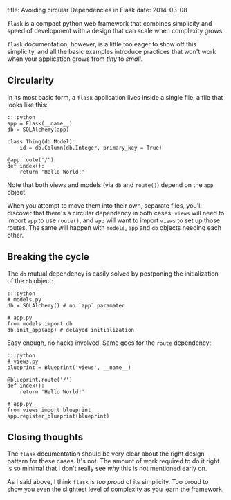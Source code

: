 title: Avoiding circular Dependencies in Flask
date: 2014-03-08

`flask` is a compact python web framework that combines simplicity and speed of
development with a design that can scale when complexity grows.

`flask` documentation, however, is a little too eager to show off this
simplicity, and all the basic examples introduce practices that won't work when
your application grows from _tiny_ to _small_.


## Circularity

In its most basic form, a `flask` application lives inside a single file, a file
that looks like this:
    
    :::python
    app = Flask(__name__)
    db = SQLAlchemy(app)

    class Thing(db.Model):
        id = db.Column(db.Integer, primary_key = True)

    @app.route('/')
    def index():
        return 'Hello World!'

Note that both views and models (via `db` and `route()`) depend on the `app`
object.

When you attempt to move them into their own, separate files, you'll discover
that there's a circular dependency in both cases: `views` will need to import
`app` to use `route()`, and `app` will want to import `views` to set up those
routes. The same will happen with `models`, `app` and `db` objects needing each
other.


## Breaking the cycle

The `db` mutual dependency is easily solved by postponing the initialization
of the `db` object:

    :::python
    # models.py
    db = SQLAlchemy() # no `app` paramater

    # app.py
    from models import db
    db.init_app(app) # delayed initialization

Easy enough, no hacks involved. Same goes for the `route` dependency:

    :::python
    # views.py
    blueprint = Blueprint('views', __name__)

    @blueprint.route('/')
    def index():
        return 'Hello World!'

    # app.py
    from views import blueprint
    app.register_blueprint(blueprint)


## Closing thoughts

The `flask` documentation should be very clear about the right design pattern
for these cases. It's not. The amount of work required to do it right is so
minimal that I don't really see _why_ this is not mentioned early on.

As I said above, I think `flask` is _too proud_ of its simplicity. Too proud to
show you even the slightest level of complexity as you learn the framework.